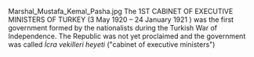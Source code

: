 Marshal_Mustafa_Kemal_Pasha.jpg The 1ST CABINET OF EXECUTIVE MINISTERS OF TURKEY (3 May 1920 – 24 January 1921 ) was the first government formed by the nationalists during the Turkish War of Independence. The Republic was not yet proclaimed and the government was called _İcra vekilleri heyeti_ ("cabinet of executive ministers")
